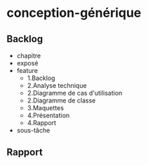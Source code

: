 # conception-générique

## Backlog
- chapitre
- exposé
- feature
  - 1.Backlog 
  - 2.Analyse technique 
  - 2.Diagramme de cas d'utilisation
  - 2.Diagramme de classe
  - 3.Maquettes 
  - 4.Présentation
  - 4.Rapport
- sous-tâche

## Rapport